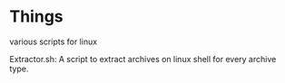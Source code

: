 # Things
various scripts for linux

Extractor.sh: A script to extract archives on linux shell for every archive type.
